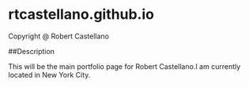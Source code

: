 # rtcastellano.github.io

Copyright @ Robert Castellano

##Description

This will be the main portfolio page for Robert Castellano.I am currently located in New York City.
